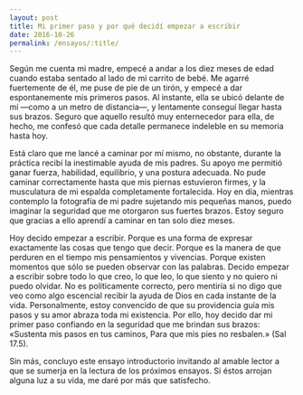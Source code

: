 ```yaml
---
layout: post
title: Mi primer paso y por qué decidí empezar a escribir
date: 2016-10-26
permalink: /ensayos/:title/
---
```


Según me cuenta mi madre, empecé a andar a los diez meses de edad cuando estaba sentado al lado de mi carrito de bebé. Me agarré fuertemente de él, me puse de pie de un tirón, y empecé a dar espontanemente mis primeros pasos.<!--more--> Al instante, ella se ubicó delante de mí —como a un metro de distancia—, y lentamente conseguí llegar hasta sus brazos. Seguro que aquello resultó muy enternecedor para ella, de hecho, me confesó que cada detalle permanece indeleble en su memoria hasta hoy.

Está claro que me lancé a caminar por mí mismo, no obstante, durante la práctica recibí la inestimable ayuda de mis padres. Su apoyo me permitió ganar fuerza, habilidad, equilibrio, y una postura adecuada. No pude caminar correctamente hasta que mis piernas estuvieron firmes, y la musculatura de mi espalda completamente fortalecida. Hoy en día, mientras contemplo la fotografía de mi padre sujetando mis pequeñas manos, puedo imaginar la seguridad que me otorgaron sus fuertes brazos. Estoy seguro que gracias a ello aprendí a caminar en tan solo diez meses.

Hoy decido empezar a escribir. Porque es una forma de expresar exactamente las cosas que tengo que decir. Porque es la manera de que perduren en el tiempo mis pensamientos y vivencias. Porque existen momentos que sólo se pueden observar con las palabras. Decido empezar a escribir sobre todo lo que creo, lo que leo, lo que siento y no quiero ni puedo olvidar. No es políticamente correcto, pero mentiría si no digo que veo como algo escencial recibir la ayuda de Dios en cada instante de la vida. Personalmente, estoy convencido de que su providencia guía mis pasos y su amor abraza toda mi existencia. Por ello, hoy decido dar mi primer paso confiando en la seguridad que me brindan sus brazos: «Sustenta mis pasos en tus caminos, Para que mis pies no resbalen.» (Sal 17.5).

Sin más, concluyo este ensayo introductorio invitando al amable lector a que se sumerja en la lectura de los próximos ensayos. Si éstos arrojan alguna luz a su vida, me daré por más que satisfecho.
